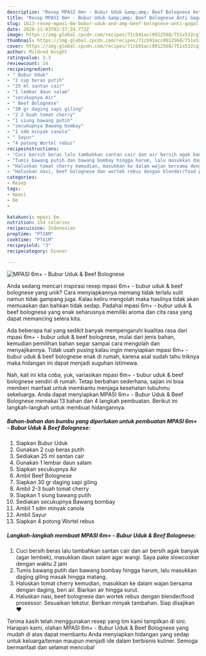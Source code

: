 ```yaml
---
description: "Resep MPASI 6m+ - Bubur Uduk &amp;amp; Beef Bolognese Anti Gagal"
title: "Resep MPASI 6m+ - Bubur Uduk &amp;amp; Beef Bolognese Anti Gagal"
slug: 1613-resep-mpasi-6m-bubur-uduk-and-amp-beef-bolognese-anti-gagal
date: 2020-11-03T02:37:24.772Z
image: https://img-global.cpcdn.com/recipes/71cb91acc0912568/751x532cq70/mpasi-6m-bubur-uduk-beef-bolognese-foto-resep-utama.jpg
thumbnail: https://img-global.cpcdn.com/recipes/71cb91acc0912568/751x532cq70/mpasi-6m-bubur-uduk-beef-bolognese-foto-resep-utama.jpg
cover: https://img-global.cpcdn.com/recipes/71cb91acc0912568/751x532cq70/mpasi-6m-bubur-uduk-beef-bolognese-foto-resep-utama.jpg
author: Mildred Knight
ratingvalue: 3.3
reviewcount: 14
recipeingredient:
- " Bubur Uduk"
- "2 cup beras putih"
- "25 ml santan cair"
- "1 lembar daun salam"
- "secukupnya Air"
- " Beef Bolognese"
- "30 gr daging sapi giling"
- "2-3 buah tomat cherry"
- "1 siung bawang putih"
- "secukupnya Bawang bombay"
- "1 sdm minyak canola"
- " Sayur"
- "4 potong Wortel rebus"
recipeinstructions:
- "Cuci bersih beras lalu tambahkan santan cair dan air bersih agak banyak (agar lembek), masukkan daun salam agar wangi. Saya pake slowcooker dengan waktu 2 jam"
- "Tumis bawang putih dan bawang bombay hingga harum, lalu masukkan daging giling masak hingga matang."
- "Haluskan tomat cherry kemudian, masukkan ke dalam wajan bersama dengan daging, beri air. Biarkan air hingga surut."
- "Haluskan nasi, beef bolognese dan wortek rebus dengan blender/food prosessor. Sesuaikan tekstur. Berikan minyak tambahan. Siap disajikan ❤️"
categories:
- Resep
tags:
- mpasi
- 6m
- 

katakunci: mpasi 6m  
nutrition: 154 calories
recipecuisine: Indonesian
preptime: "PT28M"
cooktime: "PT41M"
recipeyield: "3"
recipecategory: Dinner

---
```



![MPASI 6m+ - Bubur Uduk &amp; Beef Bolognese](https://img-global.cpcdn.com/recipes/71cb91acc0912568/751x532cq70/mpasi-6m-bubur-uduk-beef-bolognese-foto-resep-utama.jpg)

Anda sedang mencari inspirasi resep mpasi 6m+ - bubur uduk &amp; beef bolognese yang unik? Cara menyiapkannya memang tidak terlalu sulit namun tidak gampang juga. Kalau keliru mengolah maka hasilnya tidak akan memuaskan dan bahkan tidak sedap. Padahal mpasi 6m+ - bubur uduk &amp; beef bolognese yang enak seharusnya memiliki aroma dan cita rasa yang dapat memancing selera kita.



Ada beberapa hal yang sedikit banyak mempengaruhi kualitas rasa dari mpasi 6m+ - bubur uduk &amp; beef bolognese, mulai dari jenis bahan, kemudian pemilihan bahan segar sampai cara mengolah dan menyajikannya. Tidak usah pusing kalau ingin menyiapkan mpasi 6m+ - bubur uduk &amp; beef bolognese enak di rumah, karena asal sudah tahu triknya maka hidangan ini dapat menjadi suguhan istimewa.


Nah, kali ini kita coba, yuk, variasikan mpasi 6m+ - bubur uduk &amp; beef bolognese sendiri di rumah. Tetap berbahan sederhana, sajian ini bisa memberi manfaat untuk membantu menjaga kesehatan tubuhmu sekeluarga. Anda dapat menyiapkan MPASI 6m+ - Bubur Uduk &amp; Beef Bolognese memakai 13 bahan dan 4 langkah pembuatan. Berikut ini langkah-langkah untuk membuat hidangannya.

<!--inarticleads1-->

##### Bahan-bahan dan bumbu yang diperlukan untuk pembuatan MPASI 6m+ - Bubur Uduk &amp; Beef Bolognese:

1. Siapkan  Bubur Uduk
1. Gunakan 2 cup beras putih
1. Sediakan 25 ml santan cair
1. Gunakan 1 lembar daun salam
1. Siapkan secukupnya Air
1. Ambil  Beef Bolognese
1. Siapkan 30 gr daging sapi giling
1. Ambil 2-3 buah tomat cherry
1. Siapkan 1 siung bawang putih
1. Sediakan secukupnya Bawang bombay
1. Ambil 1 sdm minyak canola
1. Ambil  Sayur
1. Siapkan 4 potong Wortel rebus




<!--inarticleads2-->

##### Langkah-langkah membuat MPASI 6m+ - Bubur Uduk &amp; Beef Bolognese:

1. Cuci bersih beras lalu tambahkan santan cair dan air bersih agak banyak (agar lembek), masukkan daun salam agar wangi. Saya pake slowcooker dengan waktu 2 jam
1. Tumis bawang putih dan bawang bombay hingga harum, lalu masukkan daging giling masak hingga matang.
1. Haluskan tomat cherry kemudian, masukkan ke dalam wajan bersama dengan daging, beri air. Biarkan air hingga surut.
1. Haluskan nasi, beef bolognese dan wortek rebus dengan blender/food prosessor. Sesuaikan tekstur. Berikan minyak tambahan. Siap disajikan ❤️




Terima kasih telah menggunakan resep yang tim kami tampilkan di sini. Harapan kami, olahan MPASI 6m+ - Bubur Uduk &amp; Beef Bolognese yang mudah di atas dapat membantu Anda menyiapkan hidangan yang sedap untuk keluarga/teman maupun menjadi ide dalam berbisnis kuliner. Semoga bermanfaat dan selamat mencoba!
